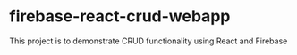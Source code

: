 # firebase-react-crud-webapp


This project is to demonstrate CRUD functionality using React and Firebase

